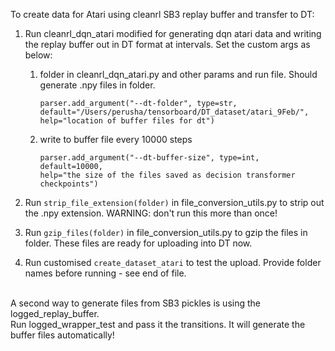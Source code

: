 To create data for Atari using cleanrl SB3 replay buffer and transfer to DT: <br>

1. Run cleanrl_dqn_atari modified for generating dqn atari data and writing the replay buffer out in DT format at intervals. Set the custom args as below: 
   1. folder in cleanrl_dqn_atari.py and other params and run file. Should generate .npy files in folder. <br>
      ```
      parser.add_argument("--dt-folder", type=str, default="/Users/perusha/tensorboard/DT_dataset/atari_9Feb/",
      help="location of buffer files for dt")
      ```
   2. write to buffer file every 10000 steps
      ```
      parser.add_argument("--dt-buffer-size", type=int, default=10000,
      help="the size of the files saved as decision transformer checkpoints")
      ```

2. Run ```strip_file_extension(folder)``` in file_conversion_utils.py to strip out the .npy extension. WARNING: don't run this more than once! 
3. Run ```gzip_files(folder)``` in file_conversion_utils.py to gzip the files in folder. These files are ready for uploading into DT now. 
4. Run customised ```create_dataset_atari``` to test the upload. Provide folder names before running - see end of file. <br> <br>


A second way to generate files from SB3 pickles is using the logged_replay_buffer. <br>
Run logged_wrapper_test and pass it the transitions. It will generate the buffer files automatically!
